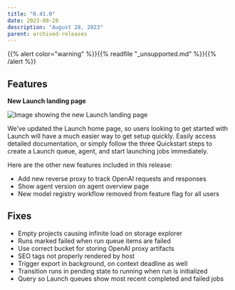 ```yaml
---
title: "0.41.0"
date: 2023-08-28
description: "August 28, 2023"
parent: archived-releases
---
```


{{% alert color="warning" %}}{{% readfile "_unsupported.md" %}}{{% /alert %}}

## Features

**********New Launch landing page********** 

![Image showing the new Launch landing page](https://github.com/wandb/server/assets/97066933/3bd0ecfe-1fcb-412f-92d3-6d3ce8f849d6)


We’ve updated the Launch home page, so users looking to get started with Launch will have a much easier way to get setup quickly. Easily access detailed documentation, or simply follow the three Quickstart steps to create a Launch queue, agent, and start launching jobs immediately. 

Here are the other new features included in this release: 

- Add new reverse proxy to track OpenAI requests and responses
- Show agent version on agent overview page
- New model registry workflow removed from feature flag for all users

## Fixes

- Empty projects causing infinite load on storage explorer
- Runs marked failed when run queue items are failed
- Use correct bucket for storing OpenAI proxy artifacts
- SEO tags not properly rendered by host
- Trigger export in background, on context deadline as well
- Transition runs in pending state to running when run is initialized
- Query so Launch queues show most recent completed and failed jobs
